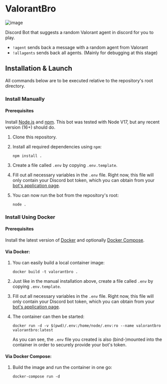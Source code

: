 # ValorantBro

![image](https://i.imgur.com/OYLvGsb.png)

Discord Bot that suggests a random Valorant agent in discord for you to play.

* ``!agent`` sends back a message with a random agent from Valorant
* ``!allagents`` sends back all agents. (Mainly for debugging at this stage)

## Installation & Launch

All commands below are to be executed relative to the repository's root directory.

### Install Manually

#### Prerequisites

Install [Node.js](https://nodejs.org/en/) and [npm](https://www.npmjs.com/). This bot was tested with Node V17, but any recent version (16+) should do.

1. Clone this repository.

2. Install all required dependencies using `npm`:
   
    ```npm install .```

3. Create a file called `.env` by copying `.env.template`.

4. Fill out all necessary variables in the `.env` file.
Right now, this file will only contain your Discord bot token,
which you can obtain from your [bot's application page](https://discord.com/developers/).

5. You can now run the bot from the repository's root: 

    ```node .```


### Install Using Docker

#### Prerequisites

Install the latest version of [Docker](https://www.docker.com/) and optionally [Docker Compose](https://docs.docker.com/compose/install/).

#### Via Docker:

1. You can easily build a local container image:

    `docker build -t valorantbro .`

2. Just like in the manual installation above, create a file called `.env` by copying `.env.template`.

3. Fill out all necessary variables in the `.env` file.
Right now, this file will only contain your Discord bot token,
which you can obtain from your [bot's application page](https://discord.com/developers/).

4. The container can then be started:

    `docker run -d -v $(pwd)/.env:/home/node/.env:ro --name valorantbro valorantbro:latest `

    As you can see, the `.env` file you created is also (bind-)mounted into the container in order to securely provide your bot's token.

#### Via Docker Compose:

1. Build the image and run the container in one go:

    `docker-compose run -d`
